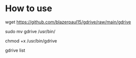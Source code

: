 # How to use
wget https://github.com/blazerpaul15/gdrive/raw/main/gdrive

sudo mv gdrive /usr/bin/

chmod +x /usr/bin/gdrive

gdrive list
